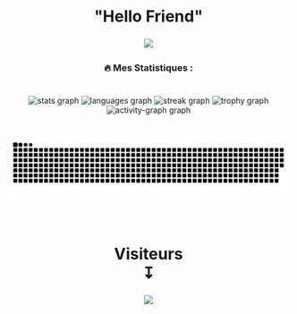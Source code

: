 <h1 align="center">"Hello Friend"</h1>

###

<div align="center">
  <img height="400" src="https://camo.githubusercontent.com/ff5c60112b1926207a2d05fa98f485fee3000bda85ff4cd15b4b12f8a88b242a/68747470733a2f2f692e70696e696d672e636f6d2f6f726967696e616c732f62322f32612f61322f62323261613232623266336635356236343638333631313538643532653265372e676966"  />
</div>

###

<h3 align="center">🔥   Mes Statistiques :</h3>

###

<br clear="both">

<div align="center">
  <img src="https://github-readme-stats.vercel.app/api?username=sq7rt&hide_title=false&hide_rank=false&show_icons=true&include_all_commits=true&count_private=true&disable_animations=false&theme=github_dark&locale=fr&hide_border=true&order=1&custom_title=Mes%20Stats%20Baby%20;)" height="150" alt="stats graph"  />
  <img src="https://github-readme-stats.vercel.app/api/top-langs?username=sq7rt&locale=fr&hide_title=false&layout=compact&card_width=320&langs_count=5&theme=github_dark&hide_border=true&order=2" height="150" alt="languages graph"  />
  <img src="https://streak-stats.demolab.com?user=sq7rt&locale=fr&mode=weekly&theme=github_dark&hide_border=true&border_radius=5&order=3" height="150" alt="streak graph"  />
  <img src="https://github-profile-trophy.vercel.app?username=sq7rt&theme=darkhub&column=-1&row=1&margin-w=8&margin-h=8&no-bg=false&no-frame=false&order=4" height="150" alt="trophy graph"  />
  <img src="https://github-readme-activity-graph.vercel.app/graph?username=sq7rt&radius=16&theme=github-dark&area=true&order=5&hide_title=true&hide_border=true" height="300" alt="activity-graph graph"  />
</div>

###

<br clear="both">

<img src="https://raw.githubusercontent.com/sq7rt/sq7rt/output/snake.svg" alt="Snake animation" />

###

<br clear="both">

<h1 align="center">Visiteurs<br>↧</h1>

###

<div align="center">
  <img src="https://profile-counter.glitch.me/sq7rt/count.svg?"  />
</div>

###
